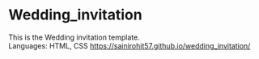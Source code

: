 
# Wedding_invitation
This is the Wedding invitation template.
<br>
Languages: HTML, CSS
https://sainirohit57.github.io/wedding_invitation/

